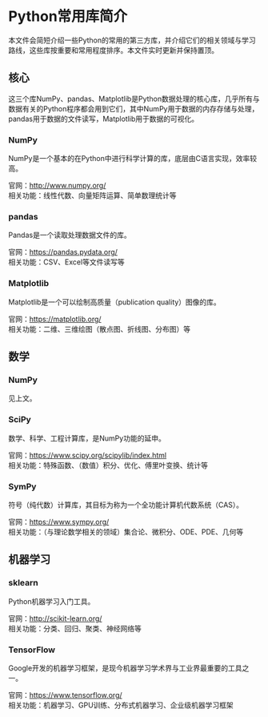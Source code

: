 # Python常用库简介
本文件会简短介绍一些Python的常用的第三方库，并介绍它们的相关领域与学习路线，这些库按重要和常用程度排序。本文件实时更新并保持置顶。

## 核心
这三个库NumPy、pandas、Matplotlib是Python数据处理的核心库，几乎所有与数据有关的Python程序都会用到它们，其中NumPy用于数据的内存存储与处理，pandas用于数据的文件读写，Matplotlib用于数据的可视化。

### NumPy

NumPy是一个基本的在Python中进行科学计算的库，底层由C语言实现，效率较高。

官网：http://www.numpy.org/  
相关功能：线性代数、向量矩阵运算、简单数理统计等

### pandas

Pandas是一个读取处理数据文件的库。

官网：https://pandas.pydata.org/  
相关功能：CSV、Excel等文件读写等

### Matplotlib

Matplotlib是一个可以绘制高质量（publication quality）图像的库。

官网：https://matplotlib.org/  
相关功能：二维、三维绘图（散点图、折线图、分布图）等

## 数学

### NumPy
见上文。

### SciPy
数学、科学、工程计算库，是NumPy功能的延申。

官网：https://www.scipy.org/scipylib/index.html  
相关功能：特殊函数、（数值）积分、优化、傅里叶变换、统计等

### SymPy
符号（纯代数）计算库，其目标为称为一个全功能计算机代数系统（CAS）。

官网：https://www.sympy.org/  
相关功能：（与理论数学相关的领域）集合论、微积分、ODE、PDE、几何等

## 机器学习

### sklearn

Python机器学习入门工具。

官网：http://scikit-learn.org/  
相关功能：分类、回归、聚类、神经网络等

### TensorFlow
Google开发的机器学习框架，是现今机器学习学术界与工业界最重要的工具之一。

官网：https://www.tensorflow.org/  
相关功能：机器学习、GPU训练、分布式机器学习、企业级机器学习框架
